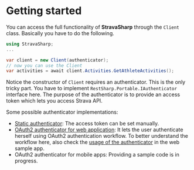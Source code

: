 # Getting started

You can access the full functionality of **StravaSharp** through the ```Client``` class. Basically you have to do the following.

```csharp
using StravaSharp;
...

var client = new Client(authenticator);
// now you can use the Client
var activities = await client.Activities.GetAthleteActivities();
```

Notice the constructor of ```Client``` requires an authenticator. This is the only tricky part.
You have to implement ```RestSharp.Portable.IAuthenticator``` interface here. The purpose of the authenticator is to provide an access token which lets you access Strava API.

Some possible authenticator implementations:
* [Static authenticator](https://github.com/gabornemeth/StravaSharp/blob/master/src/StravaSharp.Tests/TestAuthenticator.cs): The access token can be set manually.
* [OAuth2 authenticator for web application](https://github.com/gabornemeth/StravaSharp/blob/master/src/Samples/Sample.Web/Authentication/Authenticator.cs): It lets the user authenticate herself using OAuth2 authentication workflow. To better understand the workflow here, also check the [usage of the authenticator](https://github.com/gabornemeth/StravaSharp/blob/master/src/Samples/Sample.Web/Controllers/HomeController.cs) in the web sample app.
* OAuth2 authenticator for mobile apps: Providing a sample code is in progress.
